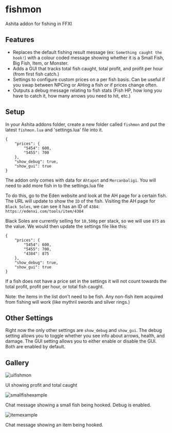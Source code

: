 # fishmon
Ashita addon for fishing in FFXI

## Features
- Replaces the default fishing result message (ex: `Something caught the hook!`) with a colour coded message showing whether it is a Small Fish, Big Fish, Item, or Monster.
- Adds a GUI that tracks total fish caught, total profit, and profit per hour (from first fish catch.)
- Settings to configure custom prices on a per fish basis. Can be useful if you swap between NPCing or AHing a fish or if prices change often.
- Outputs a debug message relating to fish stats (Fish HP, how long you have to catch it, how many arrows you need to hit, etc.)

## Setup

In your Ashita addons folder, create a new folder called `fishmon` and put the latest `fishmon.lua` and 'settings.lua' file into it.



```
{
    "prices": {
        "5454": 600,
        "5455": 700
    },
    "show_debug": true,
    "show_gui": true
}
```
The addon only comes with data for `Ahtapot` and `Mercanbaligi`. You will need to add more fish in to the settings.lua file 

To do this, go to the Eden website and look at the AH page for a certain fish. The URL will update to show the `ID` of the fish. Visiting the AH page for `Black Soles`, we can see it has an ID of `4384`: `https://edenxi.com/tools/item/4384`

Black Soles are currently selling for `10,500g` per stack, so we will use `875` as the value. We would then update the settings file like this:

```
{
    "prices": {
        "5454": 600,
        "5455": 700,
        "4384": 875
    },
    "show_debug": true,
    "show_gui": true
}
```

If a fish does not have a price set in the settings it will not count towards the total profit, profit per hour, or total fish caught.

Note: the items in the list don't need to be fish. Any non-fish item acquired from fishing will work (like mythril swords and silver rings.)

## Other Settings

Right now the only other settings are `show_debug` and `show_gui`. The debug setting allows you to toggle whether you see info about arrows, health, and damage. The GUI setting allows you to either enable or disable the GUI. Both are enabled by default.

## Gallery

![uifishmon](https://user-images.githubusercontent.com/39352103/221742419-e395e132-2ab7-40b7-8ac6-6feb2f31abd8.png)

UI showing profit and total caught

![smallfishexample](https://user-images.githubusercontent.com/39352103/221742521-0aa81ebf-6189-48d2-81dd-7d1d7618acd4.png)

Chat message showing a small fish being hooked. Debug is enabled.

![itemexample](https://user-images.githubusercontent.com/39352103/221742585-9934b18c-03fa-47b1-809d-ab0841ff5e5e.png)

Chat message showing an item being hooked.
